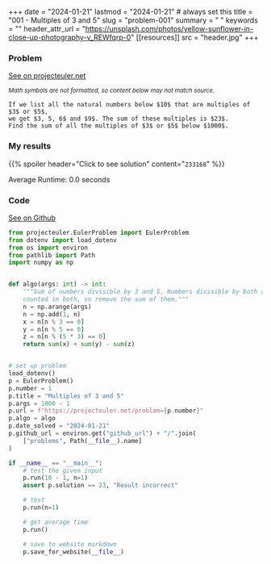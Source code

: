 +++
date = "2024-01-21"
lastmod = "2024-01-21" # always set this
title = "001 - Multiples of 3 and 5"
slug = "problem-001"
summary = " "
keywords = ""
header_attr_url = "https://unsplash.com/photos/yellow-sunflower-in-close-up-photography-v_REWfqrp-0"
[[resources]]
    src = "header.jpg"
+++

### Problem

[See on projecteuler.net](https://projecteuler.net/problem=1)

<small>_Math symbols are not formatted, so content below may not match source._</small>

```
If we list all the natural numbers below $10$ that are multiples of $3$ or $5$, 
we get $3, 5, 6$ and $9$. The sum of these multiples is $23$.
Find the sum of all the multiples of $3$ or $5$ below $1000$.
```

### My results

{{% spoiler header="Click to see solution" content="```233168```" %}}

Average Runtime: 0.0 seconds

### Code

[See on Github](https://github.com/nick16180/projecteulerproblems/p001.py)

```python
from projecteuler.EulerProblem import EulerProblem
from dotenv import load_dotenv
from os import environ
from pathlib import Path
import numpy as np


def algo(args: int) -> int:
    """Sum of numbers divisible by 3 and 5. Numbers divisible by both are
    counted in both, so remove the sum of them."""
    n = np.arange(args)
    n = np.add(1, n)
    x = n[n % 3 == 0]
    y = n[n % 5 == 0]
    z = n[n % (5 * 3) == 0]
    return sum(x) + sum(y) - sum(z)


# set up problem
load_dotenv()
p = EulerProblem()
p.number = 1
p.title = "Multiples of 3 and 5"
p.args = 1000 - 1
p.url = f"https://projecteuler.net/problem={p.number}"
p.algo = algo
p.date_solved = "2024-01-21"
p.github_url = environ.get("github_url") + "/".join(
    ["problems", Path(__file__).name]
)

if __name__ == "__main__":
    # test the given input
    p.run(10 - 1, n=1)
    assert p.solution == 23, "Result incorrect"

    # test
    p.run(n=1)

    # get average time
    p.run()

    # save to website markdown
    p.save_for_website(__file__)

```